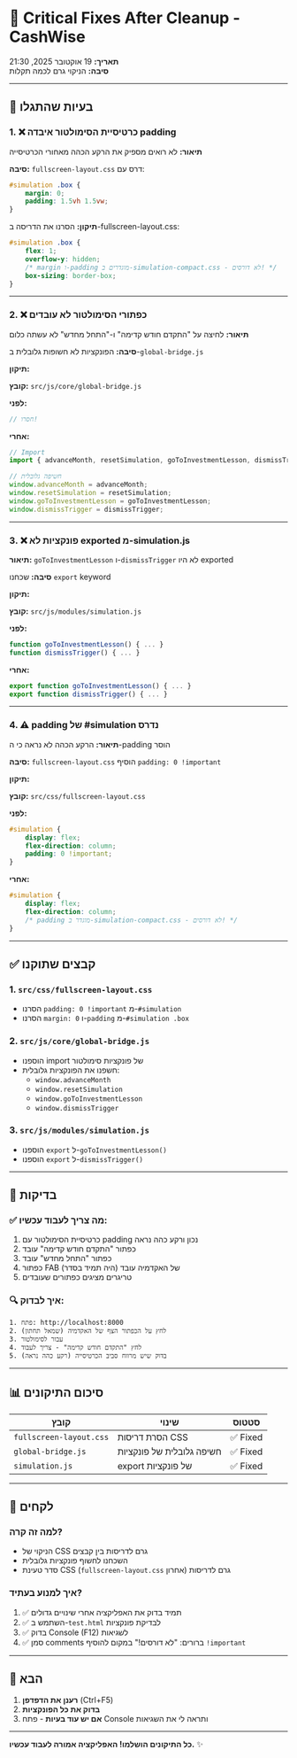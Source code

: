# 🔧 Critical Fixes After Cleanup - CashWise
**תאריך:** 19 אוקטובר 2025, 21:30  
**סיבה:** הניקוי גרם לכמה תקלות

---

## 🐛 בעיות שהתגלו

### 1. ❌ כרטיסיית הסימולטור איבדה padding
**תיאור:** לא רואים מספיק את הרקע הכהה מאחורי הכרטיסייה

**סיבה:** `fullscreen-layout.css` דרס עם:
```css
#simulation .box {
    margin: 0;
    padding: 1.5vh 1.5vw;
}
```

**תיקון:** הסרנו את הדריסה ב-fullscreen-layout.css:
```css
#simulation .box {
    flex: 1;
    overflow-y: hidden;
    /* margin ו-padding מוגדרים ב-simulation-compact.css - לא דורסים! */
    box-sizing: border-box;
}
```

---

### 2. ❌ כפתורי הסימולטור לא עובדים
**תיאור:** לחיצה על "התקדם חודש קדימה" ו-"התחל מחדש" לא עשתה כלום

**סיבה:** הפונקציות לא חשופות גלובלית ב-`global-bridge.js`

**תיקון:**

**קובץ:** `src/js/core/global-bridge.js`

**לפני:**
```javascript
// חסרו!
```

**אחרי:**
```javascript
// Import
import { advanceMonth, resetSimulation, goToInvestmentLesson, dismissTrigger } from '../modules/simulation.js';

// חשיפה גלובלית
window.advanceMonth = advanceMonth;
window.resetSimulation = resetSimulation;
window.goToInvestmentLesson = goToInvestmentLesson;
window.dismissTrigger = dismissTrigger;
```

---

### 3. ❌ פונקציות לא exported מ-simulation.js
**תיאור:** `goToInvestmentLesson` ו-`dismissTrigger` לא היו exported

**סיבה:** שכחנו `export` keyword

**תיקון:**

**קובץ:** `src/js/modules/simulation.js`

**לפני:**
```javascript
function goToInvestmentLesson() { ... }
function dismissTrigger() { ... }
```

**אחרי:**
```javascript
export function goToInvestmentLesson() { ... }
export function dismissTrigger() { ... }
```

---

### 4. ⚠️ padding של #simulation נדרס
**תיאור:** הרקע הכהה לא נראה כי ה-padding הוסר

**סיבה:** `fullscreen-layout.css` הוסיף `padding: 0 !important`

**תיקון:**

**קובץ:** `src/css/fullscreen-layout.css`

**לפני:**
```css
#simulation {
    display: flex;
    flex-direction: column;
    padding: 0 !important;
}
```

**אחרי:**
```css
#simulation {
    display: flex;
    flex-direction: column;
    /* padding מוגדר ב-simulation-compact.css - לא דורסים! */
}
```

---

## ✅ קבצים שתוקנו

### 1. `src/css/fullscreen-layout.css`
- הסרנו `padding: 0 !important` מ-`#simulation`
- הסרנו `margin: 0` ו-`padding` מ-`#simulation .box`

### 2. `src/js/core/global-bridge.js`
- הוספנו import של פונקציות סימולטור
- חשפנו את הפונקציות גלובלית:
  - `window.advanceMonth`
  - `window.resetSimulation`
  - `window.goToInvestmentLesson`
  - `window.dismissTrigger`

### 3. `src/js/modules/simulation.js`
- הוספנו `export` ל-`goToInvestmentLesson()`
- הוספנו `export` ל-`dismissTrigger()`

---

## 🧪 בדיקות

### ✅ מה צריך לעבוד עכשיו:
1. כרטיסיית הסימולטור עם padding נכון ורקע כהה נראה
2. כפתור "התקדם חודש קדימה" עובד
3. כפתור "התחל מחדש" עובד
4. כפתור FAB של האקדמיה עובד (היה תמיד בסדר)
5. טריגרים מציגים כפתורים שעובדים

### 🔍 איך לבדוק:
```
1. פתח: http://localhost:8000
2. לחץ על הכפתור הצף של האקדמיה (שמאל תחתון)
3. עבור לסימולטור
4. לחץ "התקדם חודש קדימה" - צריך לעבוד
5. בדוק שיש מרווח סביב הכרטיסייה (רקע כהה נראה)
```

---

## 📊 סיכום התיקונים

| קובץ | שינוי | סטטוס |
|------|-------|-------|
| `fullscreen-layout.css` | הסרת דריסות CSS | ✅ Fixed |
| `global-bridge.js` | חשיפה גלובלית של פונקציות | ✅ Fixed |
| `simulation.js` | export של פונקציות | ✅ Fixed |

---

## 🎯 לקחים

### למה זה קרה?
- הניקוי של CSS גרם לדריסות בין קבצים
- השכחנו לחשוף פונקציות גלובלית
- סדר טעינת CSS (`fullscreen-layout.css` אחרון) גרם לדריסות

### איך למנוע בעתיד?
1. ✅ תמיד בדוק את האפליקציה אחרי שינויים גדולים
2. ✅ השתמש ב-`test.html` לבדיקת פונקציות
3. ✅ בדוק Console (F12) לשגיאות
4. ✅ סמן comments ברורים: "לא דורסים!" במקום להוסיף `!important`

---

## 🚀 הבא

1. **רענן את הדפדפן** (Ctrl+F5)
2. **בדוק את כל הפונקציות**
3. **אם יש עוד בעיות** - פתח Console ותראה לי את השגיאות

---

**כל התיקונים הושלמו! האפליקציה אמורה לעבוד עכשיו.** ✨
